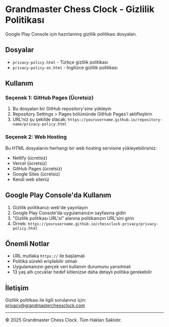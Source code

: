# Grandmaster Chess Clock - Gizlilik Politikası

Google Play Console için hazırlanmış gizlilik politikası dosyaları.

## Dosyalar

- `privacy-policy.html` - Türkçe gizlilik politikası
- `privacy-policy-en.html` - İngilizce gizlilik politikası

## Kullanım

### Seçenek 1: GitHub Pages (Ücretsiz)

1. Bu dosyaları bir GitHub repository'sine yükleyin
2. Repository Settings > Pages bölümünde GitHub Pages'i aktifleştirin
3. URL'niz şu şekilde olacak: `https://yourusername.github.io/repository-name/privacy-policy.html`

### Seçenek 2: Web Hosting

Bu HTML dosyalarını herhangi bir web hosting servisine yükleyebilirsiniz:
- Netlify (ücretsiz)
- Vercel (ücretsiz)
- GitHub Pages (ücretsiz)
- Google Sites (ücretsiz)
- Kendi web siteniz

## Google Play Console'da Kullanım

1. Gizlilik politikanızı web'de yayınlayın
2. Google Play Console'da uygulamanızın sayfasına gidin
3. "Gizlilik politikası URL'si" alanına politikanızın URL'sini girin
4. Örnek: `https://yourusername.github.io/chessclock-privacy/privacy-policy.html`

## Önemli Notlar

- URL mutlaka `https://` ile başlamalı
- Politika sürekli erişilebilir olmalı
- Uygulamanızın gerçek veri kullanım durumunu yansıtmalı
- 13 yaş altı çocuklar hedef kitlenizse daha detaylı politika gerekebilir

## İletişim

Gizlilik politikası ile ilgili sorularınız için: privacy@grandmasterchessclock.com

---

© 2025 Grandmaster Chess Clock. Tüm Hakları Saklıdır. 
